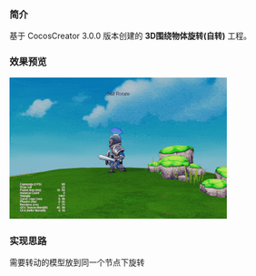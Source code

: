 ### 简介
基于 CocosCreator 3.0.0 版本创建的 **3D围绕物体旋转(自转)** 工程。

### 效果预览
![image](../../gif/202201/2022012087.gif)

### 实现思路
需要转动的模型放到同一个节点下旋转
